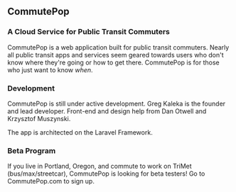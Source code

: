 ## CommutePop
### A Cloud Service for Public Transit Commuters

CommutePop is a web application built for public transit commuters. Nearly all public transit apps and services seem geared towards users who don't know where they're going or how to get there. CommutePop is for those who just want to know *when*.

### Development

CommutePop is still under active development. Greg Kaleka is the founder and lead developer. Front-end and design help from Dan Otwell and Krzysztof Muszynski.

The app is architected on the Laravel Framework.

### Beta Program

If you live in Portland, Oregon, and commute to work on TriMet (bus/max/streetcar), CommutePop is looking for beta testers! Go to CommutePop.com to sign up.
